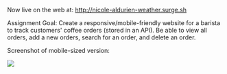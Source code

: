 Now live on the web at: http://nicole-aldurien-weather.surge.sh

Assignment Goal: Create a responsive/mobile-friendly website for a barista to track customers' coffee orders (stored in an API). Be able to view all orders, add a new orders, search for an order, and delete an order.

Screenshot of mobile-sized version:

![](https://github.com/nicolealdurien/Assignments/blob/main/week-5/day-3/screenshot-zip.png?raw=true)

